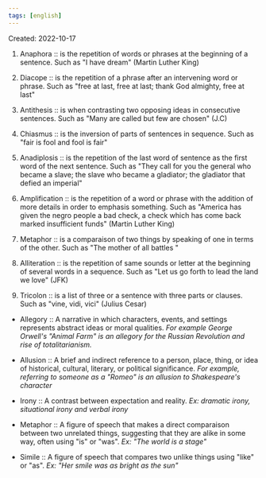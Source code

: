 ```yaml
---
tags: [english] 
---
```

Created: 2022-10-17

1. Anaphora :: is the repetition of words or phrases at the beginning of a sentence. Such as "I have dream" (Martin Luther King)
<!--SR:!2024-08-11,231,230-->
2. Diacope :: is the repetition of a phrase after an intervening word or phrase. Such as "free at last, free at last; thank God almighty, free at last"
<!--SR:!2024-03-25,54,150-->
 3. Antithesis :: is when contrasting two opposing ideas in consecutive sentences. Such as "Many are called but few are chosen" (J.C) 
<!--SR:!2024-10-21,445,250-->
4. Chiasmus :: is the inversion of parts of sentences in sequence. Such as "fair is fool and fool is fair"
<!--SR:!2024-04-13,67,130-->

5. Anadiplosis :: is the repetition of the last word of sentence as the first word of the next sentence. Such as "They call for you the general who became a slave; the slave who became a gladiator; the gladiator that defied an imperial"
<!--SR:!2024-03-03,41,190-->
 6. Amplification :: is the repetition of a word or phrase with the addition of more details in order to emphasis something. Such as "America has given the negro people a bad check, a check which has come back marked insufficient funds" (Martin Luther King) 
<!--SR:!2024-09-21,424,250-->
 7. Metaphor :: is a comparaison of two things by speaking of one in terms of the other. Such as "The mother of all battles " 
<!--SR:!2024-03-08,305,250-->
8. Alliteration :: is the repetition of same sounds or letter at the beginning of several words in a sequence. Such as "Let us go forth to lead the land we love" (JFK)
<!--SR:!2026-01-30,758,270-->
 9. Tricolon :: is a list of three or a sentence with three parts or clauses. Such as "vine, vidi,  vici" (Julius Cesar) 
<!--SR:!2024-06-27,370,250-->
- Allegory :: A narrative in which characters, events, and settings represents abstract ideas or moral qualities. *For example George Orwell's "Animal Farm" is an allegory for the Russian Revolution and rise of totalitarianism.*
<!--SR:!2024-03-10,48,158-->
- Allusion :: A brief and indirect reference to a person, place, thing, or idea of historical, cultural, literary, or political significance. *For example, referring to someone as a "Romeo" is an allusion to Shakespeare's character*
<!--SR:!2024-03-12,47,198-->
- Irony :: A contrast between expectation and reality. *Ex: dramatic irony, situational irony and verbal irony*
<!--SR:!2024-06-29,158,238-->
- Metaphor :: A figure of speech that makes a direct comparaison between two unrelated things, suggesting that they are alike in some way, often using "is" or "was". *Ex: "The world is a stage"*
<!--SR:!2024-05-05,128,238-->
- Simile :: A figure of speech that compares two unlike things using "like" or "as". *Ex: "Her smile was as bright as the sun"*
<!--SR:!2024-02-10,78,238-->
